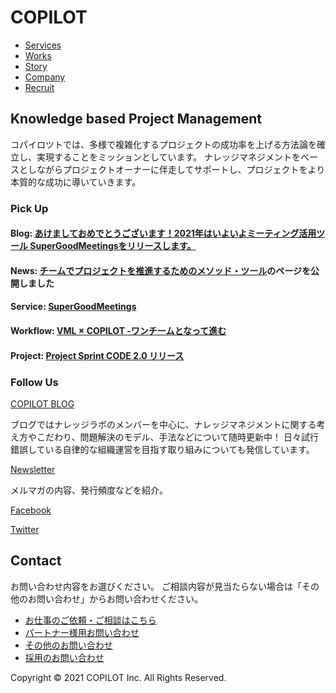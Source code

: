 # COPILOT

- [Services](service.md)
- [Works](works.md)
- [Story](contact.md)
- [Company](company.md)
- [Recruit](recruit.md)

## Knowledge based Project Management

コパイロツトでは、多様で複雑化するプロジェクトの成功率を上げる方法論を確立し、実現することをミッションとしています。
ナレッジマネジメントをベースとしながらプロジェクトオーナーに伴走してサポートし、プロジェクトをより本質的な成功に導いていきます。

### Pick Up

#### Blog: [あけましておめでとうございます！2021年はいよいよミーティング活用ツール SuperGoodMeetingsをリリースします。](https://blog.copilot.jp/entry/2021/01/04/093000)

#### News: [チームでプロジェクトを推進するためのメソッド・ツール](https://projectsprint.copilot.jp/)のページを公開しました

#### Service: [SuperGoodMeetings](https://supergoodmeetings.com/)

#### Workflow: [VML × COPILOT -ワンチームとなって進む](https://copilot.jp/workflow/1077)

#### Project: [Project Sprint CODE 2.0 リリース](https://projectsprint.org/)

### Follow Us

[COPILOT BLOG](https://blog.copilot.jp/)

ブログではナレッジラボのメンバーを中心に、ナレッジマネジメントに関する考え方やこだわり、問題解決のモデル、手法などについて随時更新中！
日々試行錯誤している自律的な組織運営を目指す取り組みについても発信しています。

[Newsletter]()

メルマガの内容、発行頻度などを紹介。

[Facebook](https://www.facebook.com/copilot.jp)

[Twitter](https://twitter.com/copilotinc)

## Contact

お問い合わせ内容をお選びください。
ご相談内容が見当たらない場合は「その他のお問い合わせ」からお問い合わせください。

- [お仕事のご依頼・ご相談はこちら](https://copilot.jp/contact)
- [パートナー様用お問い合わせ](https://copilot.jp/contact_partner)
- [その他のお問い合わせ](https://copilot.jp/contact_other)
- [採用のお問い合わせ](recruit.md)

Copyright © 2021 COPILOT Inc. All Rights Reserved.
